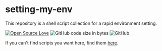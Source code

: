 # setting-my-env
This repository is a shell script collection for a rapid environment setting.

[![Open Source Love](https://badges.frapsoft.com/os/v1/open-source.svg?v=103)](https://github.com/ellerbrock/open-source-badges/)
![GitHub code size in bytes](https://img.shields.io/github/languages/code-size/ryul1206/setting-my-env.svg)
![GitHub](https://img.shields.io/github/license/ryul1206/setting-my-env.svg)

If you can't find scripts you want here, find them [here](https://github.com/ohilho/initialize_script).
